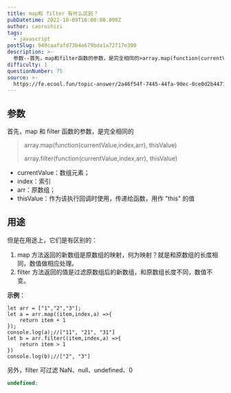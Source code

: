 ```yaml
---
title: map和 filter 有什么区别？
pubDatetime: 2022-10-09T16:00:00.000Z
author: caorushizi
tags:
  - javascript
postSlug: 949caafafd73b4a679bda1a72717e390
description: >-
  参数--首先，map和filter函数的参数，是完全相同的>array.map(function(currentValue,index,arr),thisValue)>>array.filter(fu
difficulty: 1
questionNumber: 75
source: >-
  https://fe.ecool.fun/topic-answer/2a46f54f-7445-44fa-90ec-0ce0d2b44711?orderBy=updateTime&order=desc&tagId=10
---
```


## 参数

首先，map 和 filter 函数的参数，是完全相同的

> array.map(function(currentValue,index,arr), thisValue)
>
> array.filter(function(currentValue,index,arr), thisValue)

- currentValue：数组元素；
- index：索引
- arr：原数组；
- thisValue：作为该执行回调时使用，传递给函数，用作 "this" 的值

## 用途

但是在用途上，它们是有区别的：

1.  map 方法返回的新数组是原数组的映射，何为映射？就是和原数组的长度相同，数值做相应处理。
2.  filter 方法返回的值是过滤原数组后的新数组，和原数组长度不同，数值不变。

**示例**：

    let arr = ["1","2","3"];
    let a = arr.map((item,index,a) =>{
        return item + 1
    });
    console.log(a);//["11", "21", "31"]
    let b = arr.filter((item,index,a) =>{
        return item > 1
    })
    console.log(b);//["2", "3"]

另外，filter 可过滤 NaN、null、undefined、0

```typescript
undefined;
```

